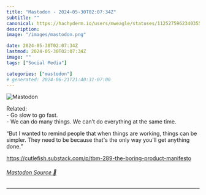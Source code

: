 ```yaml
---
title: "Mastodon - 2024-05-30T02:07:34Z"
subtitle: ""
canonical: https://hachyderm.io/users/mweagle/statuses/112527596234035562
description:
image: "/images/mastodon.png"

date: 2024-05-30T02:07:34Z
lastmod: 2024-05-30T02:07:34Z
image: ""
tags: ["Social Media"]

categories: ["mastodon"]
# generated: 2024-06-21T21:40:31-07:00
---
```

![Mastodon](/images/mastodon.png)

<p>Related:<br />- Go slow to go fast.<br />- We can do many things. We can’t do everything at the same time.</p><p>“But I wanted to remind people that when things are working, things can be simpler. They need to be because that&#39;s the only way you&#39;ll get anything done.”</p><p><a href="https://cutlefish.substack.com/p/tbm-289-the-boring-product-manifesto" target="_blank" rel="nofollow noopener noreferrer" translate="no"><span class="invisible">https://</span><span class="ellipsis">cutlefish.substack.com/p/tbm-2</span><span class="invisible">89-the-boring-product-manifesto</span></a></p>


###### [Mastodon Source 🐘](https://hachyderm.io/@mweagle/112527596234035562)

___
